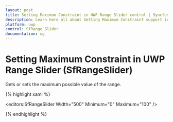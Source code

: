 ```yaml
---
layout: post
title: Setting Maximum Constraint in UWP Range Slider control | Syncfusion
description: Learn here all about Setting Maximum Constraint support in Syncfusion UWP Range Slider (SfRangeSlider) control and more.
platform: uwp
control: SfRange Slider 
documentation: ug
---
```


# Setting Maximum Constraint in UWP Range Slider (SfRangeSlider)

Gets or sets the maximum possible value of the range.

{% highlight xaml %}

<editors:SfRangeSlider Width="500"  Minimum="0" Maximum="100"  />

{% endhighlight %}

